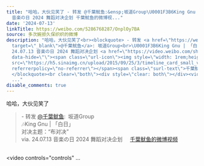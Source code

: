 ```yaml
---
title: "哈哈，大伙见笑了 - 转发 @千葉鱿鱼:&ensp;坂道Group\U0001F3B6King Gnu | 「白日」对决主题：“布对决”via. 24.07.13
  音楽の日 2024 舞蹈对决企划 千葉鱿鱼的微博视..."
date: '2024-07-13'
linkTitle: https://weibo.com/5286768287/OnplOy7BA
source: 多次婉拒久保织织的微博
description: "哈哈，大伙见笑了<br><blockquote> - 转发 <a href=\"https://weibo.com/3787649505\"
  target=\"_blank\">@千葉鱿鱼</a>: 坂道Group<br>\U0001F3B6King Gnu | 「白日」<br>对决主题：“布对决”<br>via.
  24.07.13 音楽の日 2024 舞蹈对决企划 <a href=\"https://video.weibo.com/show?fid=1034:5055764574699551\"
  data-hide=\"\"><span class=\"url-icon\"><img style=\"width: 1rem;height: 1rem\"
  src=\"https://h5.sinaimg.cn/upload/2015/09/25/3/timeline_card_small_video_default.png\"
  referrerpolicy=\"no-referrer\"></span><span class=\"surl-text\">千葉鱿鱼的微博视频</span></a>
  </blockquote><br clear=\"both\"><div style=\"clear: both\"></div><video controls=\"controls\"
  ..."
disable_comments: true
---
```

哈哈，大伙见笑了<br><blockquote> - 转发 <a href="https://weibo.com/3787649505" target="_blank">@千葉鱿鱼</a>: 坂道Group<br>🎶King Gnu | 「白日」<br>对决主题：“布对决”<br>via. 24.07.13 音楽の日 2024 舞蹈对决企划 <a href="https://video.weibo.com/show?fid=1034:5055764574699551" data-hide=""><span class="url-icon"><img style="width: 1rem;height: 1rem" src="https://h5.sinaimg.cn/upload/2015/09/25/3/timeline_card_small_video_default.png" referrerpolicy="no-referrer"></span><span class="surl-text">千葉鱿鱼的微博视频</span></a> </blockquote><br clear="both"><div style="clear: both"></div><video controls="controls" ...